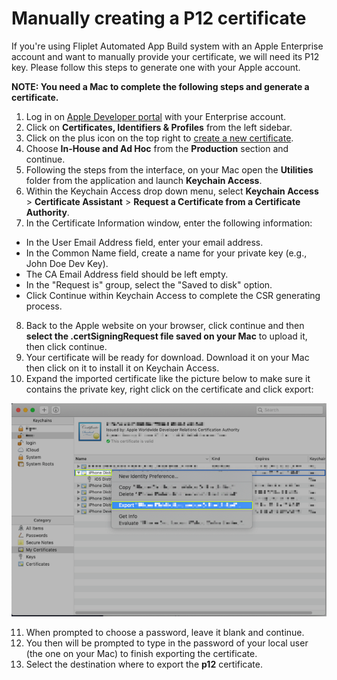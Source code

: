 # Manually creating a P12 certificate

If you're using Fliplet Automated App Build system with an Apple Enterprise account and want to manually provide your certificate, we will need its P12 key. Please follow this steps to generate one with your Apple account.

**NOTE: You need a Mac to complete the following steps and generate a certificate.**

1. Log in on [Apple Developer portal](https://developer.apple.com/) with your Enterprise account.
2. Click on **Certificates, Identifiers & Profiles** from the left sidebar.
3. Click on the plus icon on the top right to [create a new certificate](https://developer.apple.com/account/ios/certificate/create).
4. Choose **In-House and Ad Hoc** from the **Production** section and continue.
5. Following the steps from the interface, on your Mac open the **Utilities** folder from the application and launch **Keychain Access**.
6. Within the Keychain Access drop down menu, select **Keychain Access** > **Certificate Assistant** > **Request a Certificate from a Certificate Authority**.
7. In the Certificate Information window, enter the following information:
  - In the User Email Address field, enter your email address.
  - In the Common Name field, create a name for your private key (e.g., John Doe Dev Key).
  - The CA Email Address field should be left empty.
  - In the "Request is" group, select the "Saved to disk" option.
  - Click Continue within Keychain Access to complete the CSR generating process.
8. Back to the Apple website on your browser, click continue and then **select the .certSigningRequest file saved on your Mac** to upload it, then click continue.
9. Your certificate will be ready for download. Download it on your Mac then click on it to install it on Keychain Access.
10. Expand the imported certificate like the picture below to make sure it contains the private key, right click on the certificate and click export:

![Export certificate](../assets/img/p12-export.png)

11. When prompted to choose a password, leave it blank and continue.
12. You then will be prompted to type in the password of your local user (the one on your Mac) to finish exporting the certificate.
13. Select the destination where to export the **p12** certificate.
